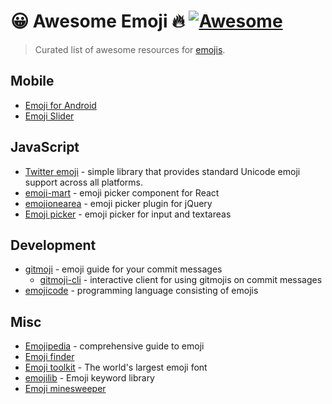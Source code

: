 # 😀 Awesome Emoji 🔥 [![Awesome](https://cdn.rawgit.com/sindresorhus/awesome/d7305f38d29fed78fa85652e3a63e154dd8e8829/media/badge.svg)](https://github.com/sindresorhus/awesome)

> Curated list of awesome resources for [emojis](https://en.wikipedia.org/wiki/Emoji).

## Mobile
* [Emoji for Android](https://github.com/vanniktech/Emoji)
* [Emoji Slider](https://github.com/bernaferrari/EmojiSlider)

## JavaScript
* [Twitter emoji](https://github.com/twitter/twemoji) - simple library that provides standard Unicode emoji support across all platforms.
* [emoji-mart](https://github.com/missive/emoji-mart) - emoji picker component for React
* [emojionearea](https://github.com/mervick/emojionearea) - emoji picker plugin for jQuery
* [Emoji picker](https://github.com/OneSignal/emoji-picker) - emoji picker for input and textareas

## Development
* [gitmoji](https://github.com/carloscuesta/gitmoji) - emoji guide for your commit messages
  * [gitmoji-cli](https://github.com/carloscuesta/gitmoji-cli) - interactive client for using gitmojis on commit messages
* [emojicode](https://github.com/emojicode/emojicode) - programming language consisting of emojis

## Misc
* [Emojipedia](https://emojipedia.org/) - comprehensive guide to emoji
* [Emoji finder](https://github.com/muan/emoji)
* [Emoji toolkit](https://github.com/joypixels/emoji-toolkit) - The world's largest emoji font
* [emojilib](https://github.com/muan/emojilib) - Emoji keyword library
* [Emoji minesweeper](https://github.com/muan/emoji-minesweeper)
